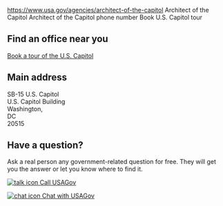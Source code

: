 

https://www.usa.gov/agencies/architect-of-the-capitol
Architect of the Capitol
Architect of the Capitol phone number
Book U.S. Capitol tour

Find an office near you
-----------------------

[Book a tour of the U.S. Capitol](https://www.visitthecapitol.gov/visit)

Main address
------------

SB-15 U.S. Capitol  
U.S. Capitol Building  
Washington,  
DC  
20515

Have a question?
----------------

Ask a real person any government-related question for free. They will get you the answer or let you know where to find it.

[![talk icon](https://www.usa.gov/themes/custom/usagov/images/ICONS_talk.png)
Call USAGov](https://www.usa.gov/phone)

[![chat icon](https://www.usa.gov/themes/custom/usagov/images/ICONS_chat.png)
Chat with USAGov](https://www.usa.gov/chat)
